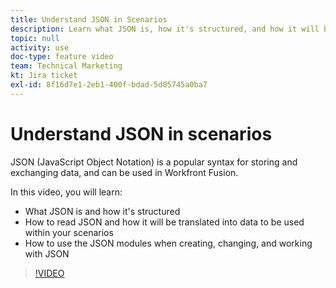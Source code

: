 ```yaml
---
title: Understand JSON in Scenarios
description: Learn what JSON is, how it's structured, and how it will be translated into data to be used within your scenarios in [!DNL Adobe Workfront Fusion].
topic: null
activity: use
doc-type: feature video
team: Technical Marketing
kt: Jira ticket
exl-id: 8f16d7e1-2eb1-400f-bdad-5d05745a0ba7
---
```

# Understand JSON in scenarios

JSON (JavaScript Object Notation) is a popular syntax for storing and exchanging data, and can be used in Workfront Fusion.

In this video, you will learn:

* What JSON is and how it's structured
* How to read JSON and how it will be translated into data to be used within your scenarios
* How to use the JSON modules when creating, changing, and working with JSON

>[!VIDEO](https://video.tv.adobe.com/v/335300/?quality=12)
